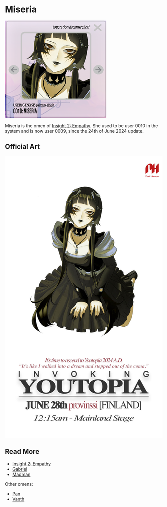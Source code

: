 # Miseria

![img_3.png](../../Resources/characters/miseria/miseria.png)

Miseria is the omen of [Insight 2: Empathy](../lore/insight2-empathy). She used to be user 0010 in the system and is now user 0009, since 
the 24th of June 2024 update.

## Official Art

![Promotional poster for Miseria](../../Resources/characters/miseria/poster.jpg)

## Read More

- [Insight 2: Empathy](../lore/insight2-empathy)
- [Gabriel](gabriel)
- [Madman](madman)

Other omens:
- [Pan](pan)
- [Vanth](vanth)